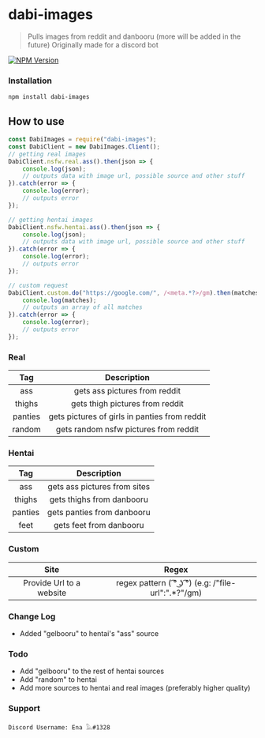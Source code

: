 ﻿
# dabi-images
> Pulls images from reddit and danbooru (more will be added in the future)
> Originally made for a discord bot

[![NPM Version][npm-image]][npm-url]

### Installation
```
npm install dabi-images
```

## How to use
```js
const DabiImages = require("dabi-images");
const DabiClient = new DabiImages.Client();
// getting real images
DabiClient.nsfw.real.ass().then(json => {
    console.log(json);
    // outputs data with image url, possible source and other stuff
}).catch(error => {
    console.log(error);
    // outputs error
});

// getting hentai images
DabiClient.nsfw.hentai.ass().then(json => {
    console.log(json);
    // outputs data with image url, possible source and other stuff
}).catch(error => {
    console.log(error);
    // outputs error
});

// custom request
DabiClient.custom.do("https://google.com/", /<meta.*?>/gm).then(matches => {
    console.log(matches);
    // outputs an array of all matches
}).catch(error => {
    console.log(error);
    // outputs error
});
```
### Real

| Tag | Description |
|:---:|:-----------:|
| ass | gets ass pictures from reddit |
| thighs | gets thigh pictures from reddit |
| panties | gets pictures of girls in panties from reddit |
| random | gets random nsfw pictures from reddit |

### Hentai

| Tag | Description |
|:---:|:-----------:|
| ass | gets ass pictures from sites|
| thighs | gets thighs from danbooru |
| panties | gets panties from danbooru |
| feet | gets feet from  danbooru |

### Custom

| Site | Regex |
|:----:|:-----:|
| Provide Url to a website | regex pattern ( ͡° ͜ʖ ͡°) (e.g: /"file-url":".*?"/gm) |

### Change Log
* Added "gelbooru" to hentai's "ass" source

### Todo
* Add "gelbooru" to the rest of hentai sources
* Add "random" to hentai
* Add more sources to hentai and real images (preferably higher quality)


### Support
```
Discord Username: Ena 𓅓#1328
```
[npm-image]: https://img.shields.io/npm/v/dabi-images.svg
[npm-url]: https://www.npmjs.com/package/dabi-images